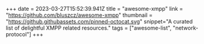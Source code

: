 +++
date = 2023-03-27T15:52:39.941Z
title = "awesome-xmpp"
link = "https://github.com/bluszcz/awesome-xmpp"
thumbnail = "https://github.githubassets.com/pinned-octocat.svg"
snippet="A curated list of delightful XMPP related resources."
tags = ["awesome-list", "network-protocol"]
+++
